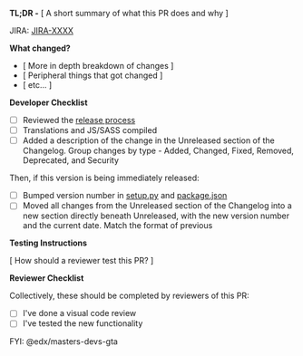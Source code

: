 **TL;DR -** [ A short summary of what this PR does and why ]

JIRA: [JIRA-XXXX](https://openedx.atlassian.net/browse/JIRA-XXXX)

**What changed?**

- [ More in depth breakdown of changes ]
- [ Peripheral things that got changed ]
- [ etc... ]

**Developer Checklist**

- [ ] Reviewed the [release process](https://github.com/edx/edx-ora2/blob/master/.github/release_process.md)
- [ ] Translations and JS/SASS compiled
- [ ] Added a description of the change in the Unreleased section of the Changelog. Group changes by type - Added, Changed, Fixed, Removed, Deprecated, and Security

Then, if this version is being immediately released:

- [ ] Bumped version number in [setup.py](https://github.com/edx/edx-ora2/blob/a62e81a9b0d89223476967ec3c27f3557a850735/setup.py#L39) and [package.json](https://github.com/edx/edx-ora2/blob/a62e81a9b0d89223476967ec3c27f3557a850735/package.json#L3)
- [ ] Moved all changes from the Unreleased section of the Changelog into a new section directly beneath Unreleased, with the new version number and the current date. Match the format of previous  

**Testing Instructions**

[ How should a reviewer test this PR? ]

**Reviewer Checklist**

Collectively, these should be completed by reviewers of this PR:

- [ ] I've done a visual code review
- [ ] I've tested the new functionality

FYI: @edx/masters-devs-gta
